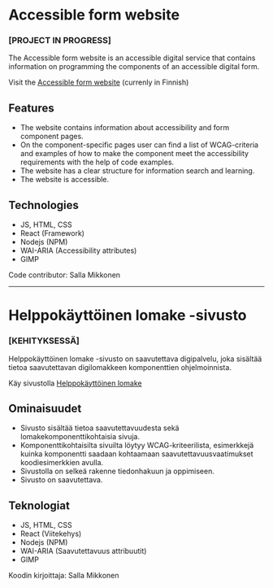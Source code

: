# Accessible form website
### [PROJECT IN PROGRESS]
The Accessible form website is an accessible digital service that contains information on programming the components of an accessible digital form.

Visit the [Accessible form website](https://sallasm.github.io/accessible-form/) (currenly in Finnish)

## Features
- The website contains information about accessibility and form component pages.
- On the component-specific pages user can find a list of WCAG-criteria and examples of how to make the component meet the accessibility requirements with the help of code examples.
- The website has a clear structure for information search and learning.
- The website is accessible.

## Technologies
- JS, HTML, CSS
- React (Framework)
- Nodejs (NPM)
- WAI-ARIA (Accessibility attributes)
- GIMP 

Code contributor: 
Salla Mikkonen
___________________________________________
# Helppokäyttöinen lomake -sivusto
### [KEHITYKSESSÄ]
Helppokäyttöinen lomake -sivusto on saavutettava digipalvelu, joka sisältää tietoa saavutettavan digilomakkeen komponenttien ohjelmoinnista.

Käy sivustolla [Helppokäyttöinen lomake](https://sallasm.github.io/accessible-form/)

## Ominaisuudet
- Sivusto sisältää tietoa saavutettavuudesta sekä lomakekomponenttikohtaisia sivuja.
- Komponenttikohtaisilta sivuilta löytyy WCAG-kriteerilista, esimerkkejä kuinka komponentti saadaan kohtaamaan saavutettavuusvaatimukset koodiesimerkkien avulla.
- Sivustolla on selkeä rakenne tiedonhakuun ja oppimiseen.
- Sivusto on saavutettava.

## Teknologiat
- JS, HTML, CSS
- React (Viitekehys)
- Nodejs (NPM)
- WAI-ARIA (Saavutettavuus attribuutit)
- GIMP

Koodin kirjoittaja:
Salla Mikkonen
